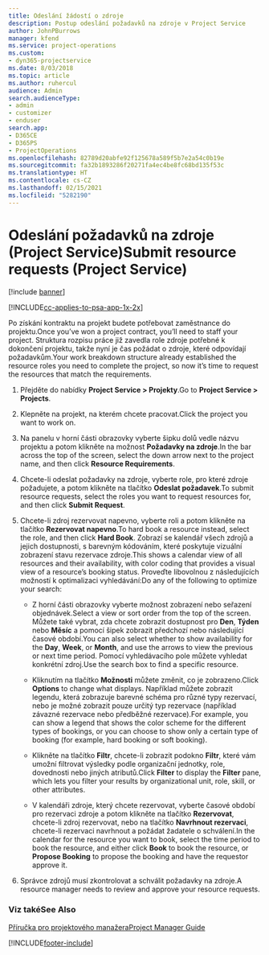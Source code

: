 ```yaml
---
title: Odeslání žádostí o zdroje
description: Postup odeslání požadavků na zdroje v Project Service
author: JohnPBurrows
manager: kfend
ms.service: project-operations
ms.custom:
- dyn365-projectservice
ms.date: 8/03/2018
ms.topic: article
ms.author: ruhercul
audience: Admin
search.audienceType:
- admin
- customizer
- enduser
search.app:
- D365CE
- D365PS
- ProjectOperations
ms.openlocfilehash: 82789d20abfe92f125678a589f5b7e2a54c0b19e
ms.sourcegitcommit: fa32b1893286f20271fa4ec4be8fc68bd135f53c
ms.translationtype: HT
ms.contentlocale: cs-CZ
ms.lasthandoff: 02/15/2021
ms.locfileid: "5282190"
---
```

# <a name="submit-resource-requests-project-service"></a><span data-ttu-id="a8c9d-103">Odeslání požadavků na zdroje (Project Service)</span><span class="sxs-lookup"><span data-stu-id="a8c9d-103">Submit resource requests (Project Service)</span></span>

[!include [banner](../includes/psa-now-project-operations.md)]

[!INCLUDE[cc-applies-to-psa-app-1x-2x](../includes/cc-applies-to-psa-app-1x-2x.md)]

<span data-ttu-id="a8c9d-104">Po získání kontraktu na projekt budete potřebovat zaměstnance do projektu.</span><span class="sxs-lookup"><span data-stu-id="a8c9d-104">Once you’ve won a project contract, you’ll need to staff your project.</span></span> <span data-ttu-id="a8c9d-105">Struktura rozpisu práce již zavedla role zdroje potřebné k dokončení projektu, takže nyní je čas požádat o zdroje, které odpovídají požadavkům.</span><span class="sxs-lookup"><span data-stu-id="a8c9d-105">Your work breakdown structure already established the resource roles you need to complete the project, so now it’s time to request the resources that match the requirements.</span></span>  
  
1.  <span data-ttu-id="a8c9d-106">Přejděte do nabídky **Project Service > Projekty**.</span><span class="sxs-lookup"><span data-stu-id="a8c9d-106">Go to **Project Service > Projects**.</span></span>  
  
2.  <span data-ttu-id="a8c9d-107">Klepněte na projekt, na kterém chcete pracovat.</span><span class="sxs-lookup"><span data-stu-id="a8c9d-107">Click the project you want to work on.</span></span>  
  
3.  <span data-ttu-id="a8c9d-108">Na panelu v horní části obrazovky vyberte šipku dolů vedle názvu projektu a potom klikněte na možnost **Požadavky na zdroje**.</span><span class="sxs-lookup"><span data-stu-id="a8c9d-108">In the bar across the top of the screen, select the down arrow next to the project name, and then click **Resource Requirements**.</span></span>  
  
4.  <span data-ttu-id="a8c9d-109">Chcete-li odeslat požadavky na zdroje, vyberte role, pro které zdroje požadujete, a potom klikněte na tlačítko **Odeslat požadavek**.</span><span class="sxs-lookup"><span data-stu-id="a8c9d-109">To submit resource requests, select the roles you want to request resources for, and then click **Submit Request**.</span></span>  
  
5.  <span data-ttu-id="a8c9d-110">Chcete-li zdroj rezervovat napevno, vyberte roli a potom klikněte na tlačítko **Rezervovat napevno**.</span><span class="sxs-lookup"><span data-stu-id="a8c9d-110">To hard book a resource instead, select the role, and then click **Hard Book**.</span></span> <span data-ttu-id="a8c9d-111">Zobrazí se kalendář všech zdrojů a jejich dostupnosti, s barevným kódováním, které poskytuje vizuální zobrazení stavu rezervace zdroje.</span><span class="sxs-lookup"><span data-stu-id="a8c9d-111">This shows a calendar view of all resources and their availability, with color coding that provides a visual view of a resource’s booking status.</span></span> <span data-ttu-id="a8c9d-112">Proveďte libovolnou z následujících možností k optimalizaci vyhledávání:</span><span class="sxs-lookup"><span data-stu-id="a8c9d-112">Do any of the following to optimize your search:</span></span>  
  
    -   <span data-ttu-id="a8c9d-113">Z horní části obrazovky vyberte možnost zobrazení nebo seřazení objednávek.</span><span class="sxs-lookup"><span data-stu-id="a8c9d-113">Select a view or sort order from the top of the screen.</span></span> <span data-ttu-id="a8c9d-114">Můžete také vybrat, zda chcete zobrazit dostupnost pro **Den**, **Týden** nebo **Měsíc** a pomocí šipek zobrazit předchozí nebo následující časové období.</span><span class="sxs-lookup"><span data-stu-id="a8c9d-114">You can also select whether to show availability for the **Day**, **Week**, or **Month**, and use the arrows to view the previous or next time period.</span></span> <span data-ttu-id="a8c9d-115">Pomocí vyhledávacího pole můžete vyhledat konkrétní zdroj.</span><span class="sxs-lookup"><span data-stu-id="a8c9d-115">Use the search box to find a specific resource.</span></span>  
  
    -   <span data-ttu-id="a8c9d-116">Kliknutím na tlačítko **Možnosti** můžete změnit, co je zobrazeno.</span><span class="sxs-lookup"><span data-stu-id="a8c9d-116">Click **Options** to change what displays.</span></span> <span data-ttu-id="a8c9d-117">Například můžete zobrazit legendu, která zobrazuje barevné schéma pro různé typy rezervací, nebo je možné zobrazit pouze určitý typ rezervace (například závazné rezervace nebo předběžné rezervace).</span><span class="sxs-lookup"><span data-stu-id="a8c9d-117">For example, you can show a legend that shows the color scheme for the different types of bookings, or you can choose to show only a certain type of booking (for example, hard booking or soft booking).</span></span>  
  
    -   <span data-ttu-id="a8c9d-118">Klikněte na tlačítko **Filtr**, chcete-li zobrazit podokno **Filtr**, které vám umožní filtrovat výsledky podle organizační jednotky, role, dovednosti nebo jiných atributů.</span><span class="sxs-lookup"><span data-stu-id="a8c9d-118">Click **Filter** to display the **Filter** pane, which lets you filter your results by organizational unit, role, skill, or other attributes.</span></span>  
  
    -   <span data-ttu-id="a8c9d-119">V kalendáři zdroje, který chcete rezervovat, vyberte časové období pro rezervaci zdroje a potom klikněte na tlačítko **Rezervovat**, chcete-li zdroj rezervovat, nebo na tlačítko **Navrhnout rezervaci**, chcete-li rezervaci navrhnout a požádat žadatele o schválení.</span><span class="sxs-lookup"><span data-stu-id="a8c9d-119">In the calendar for the resource you want to book, select the time period to book the resource, and either click **Book** to book the resource, or **Propose Booking** to propose the booking and have the requestor approve it.</span></span>  
  
6.  <span data-ttu-id="a8c9d-120">Správce zdrojů musí zkontrolovat a schválit požadavky na zdroje.</span><span class="sxs-lookup"><span data-stu-id="a8c9d-120">A resource manager needs to review and approve your resource requests.</span></span>  
  
### <a name="see-also"></a><span data-ttu-id="a8c9d-121">Viz také</span><span class="sxs-lookup"><span data-stu-id="a8c9d-121">See Also</span></span>  
 [<span data-ttu-id="a8c9d-122">Příručka pro projektového manažera</span><span class="sxs-lookup"><span data-stu-id="a8c9d-122">Project Manager Guide</span></span>](../psa/project-manager-guide.md)


[!INCLUDE[footer-include](../includes/footer-banner.md)]